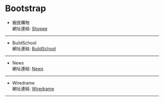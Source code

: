# Bootstrap  
* 蝦皮購物   
網址連結:
[Shopee](https://2018buildschool.azurewebsites.net/Bootstrap/Shopee.html)  
---

* BuildSchool   
網址連結:
[BuildSchool](https://2018buildschool.azurewebsites.net/Bootstrap/Buildschool.html)  
---

* News  
網址連結:
[News](https://2018buildschool.azurewebsites.net/Bootstrap/News.html)  
---

* Wiredrame  
網址連結:
[Wiredrame](https://2018buildschool.azurewebsites.net/Bootstrap/Wireframe.html)  
---


 

